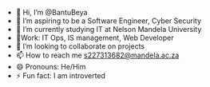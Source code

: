 - 👋 Hi, I’m @BantuBeya
- 👀 I’m aspiring to be a Software Engineer, Cyber Security
- 🌱 I’m currently studying IT at Nelson Mandela University
- 🏢Work: IT Ops, IS management, Web Developer
- 💞️ I’m looking to collaborate on projects
- 📫 How to reach me s227313682@mandela.ac.za
- 😄 Pronouns: He/Him
- ⚡ Fun fact: I am introverted

<!---
BantuBeya/BantuBeya is a ✨ special ✨ repository because its `README.md` (this file) appears on your GitHub profile.
You can click the Preview link to take a look at your changes.
--->
